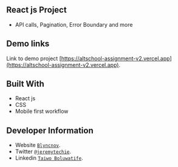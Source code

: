 ## React js Project

- API calls, Pagination, Error Boundary and more

## Demo links

Link to demo project [https://altschool-assignment-v2.vercel.app](https://altschool-assignment-v2.vercel.app).

## Built With

- React js
- CSS
- Mobile first workflow

## Developer Information

- Website [`Blyncnov`](https://pro-blyncnov.vercel.app).
- Twitter [`@jeremytechie`](https://twitter.com/jeremytechie).
- Linkedin [`Taiwo Boluwatife`](https://linkedin.com/in/blyncnov).
